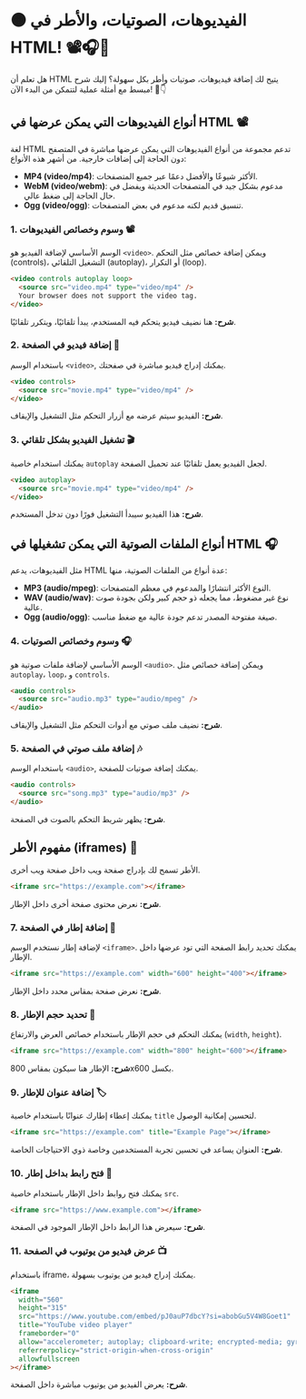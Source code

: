 # 🟠 الفيديوهات، الصوتيات، والأطر في HTML! 📽🎧📑

هل تعلم أن HTML يتيح لك إضافة فيديوهات، صوتيات وأطر بكل سهولة؟ إليك شرح مبسط مع أمثلة عملية لتتمكن من البدء الآن! 🚀👇

## أنواع الفيديوهات التي يمكن عرضها في HTML 📽

لغة HTML تدعم مجموعة من أنواع الفيديوهات التي يمكن عرضها مباشرة في المتصفح دون الحاجة إلى إضافات خارجية. من أشهر هذه الأنواع:

- **MP4 (video/mp4)**: الأكثر شيوعًا والأفضل دعمًا عبر جميع المتصفحات.
- **WebM (video/webm)**: مدعوم بشكل جيد في المتصفحات الحديثة ويفضل في حال الحاجة إلى ضغط عالي.
- **Ogg (video/ogg)**: تنسيق قديم لكنه مدعوم في بعض المتصفحات.

### 1. وسوم وخصائص الفيديوهات 📽

الوسم الأساسي لإضافة الفيديو هو `<video>`. ويمكن إضافة خصائص مثل التحكم (controls)، التشغيل التلقائي (autoplay)، أو التكرار (loop).

```html
<video controls autoplay loop>
  <source src="video.mp4" type="video/mp4" />
  Your browser does not support the video tag.
</video>
```

**شرح:** هنا نضيف فيديو يتحكم فيه المستخدم، يبدأ تلقائيًا، ويتكرر تلقائيًا.

### 2. إضافة فيديو في الصفحة 📄

باستخدام الوسم `<video>`, يمكنك إدراج فيديو مباشرة في صفحتك.

```html
<video controls>
  <source src="movie.mp4" type="video/mp4" />
</video>
```

**شرح:** الفيديو سيتم عرضه مع أزرار التحكم مثل التشغيل والإيقاف.

### 3. تشغيل الفيديو بشكل تلقائي 🎬

يمكنك استخدام خاصية `autoplay` لجعل الفيديو يعمل تلقائيًا عند تحميل الصفحة.

```html
<video autoplay>
  <source src="movie.mp4" type="video/mp4" />
</video>
```

**شرح:** هذا الفيديو سيبدأ التشغيل فورًا دون تدخل المستخدم.

## أنواع الملفات الصوتية التي يمكن تشغيلها في HTML 🎧

مثل الفيديوهات، يدعم HTML عدة أنواع من الملفات الصوتية، منها:

- **MP3 (audio/mpeg)**: النوع الأكثر انتشارًا والمدعوم في معظم المتصفحات.
- **WAV (audio/wav)**: نوع غير مضغوط، مما يجعله ذو حجم كبير ولكن بجودة صوت عالية.
- **Ogg (audio/ogg)**: صيغة مفتوحة المصدر تدعم جودة عالية مع ضغط مناسب.

### 4. وسوم وخصائص الصوتيات 🎧

الوسم الأساسي لإضافة ملفات صوتية هو `<audio>`. ويمكن إضافة خصائص مثل `autoplay`، `loop`، و `controls`.

```html
<audio controls>
  <source src="audio.mp3" type="audio/mpeg" />
</audio>
```

**شرح:** نضيف ملف صوتي مع أدوات التحكم مثل التشغيل والإيقاف.

### 5. إضافة ملف صوتي في الصفحة 🎶

باستخدام الوسم `<audio>`, يمكنك إضافة صوتيات للصفحة.

```html
<audio controls>
  <source src="song.mp3" type="audio/mp3" />
</audio>
```

**شرح:** يظهر شريط التحكم بالصوت في الصفحة.

## مفهوم الأطر (iframes) 📑

الأطر تسمح لك بإدراج صفحة ويب داخل صفحة ويب أخرى.

```html
<iframe src="https://example.com"></iframe>
```

**شرح:** نعرض محتوى صفحة أخرى داخل الإطار.

### 7. إضافة إطار في الصفحة 📃

لإضافة إطار نستخدم الوسم `<iframe>`. يمكنك تحديد رابط الصفحة التي تود عرضها داخل الإطار.

```html
<iframe src="https://example.com" width="600" height="400"></iframe>
```

**شرح:** نعرض صفحة بمقاس محدد داخل الإطار.

### 8. تحديد حجم الإطار 📏

يمكنك التحكم في حجم الإطار باستخدام خصائص العرض والارتفاع (`width`, `height`).

```html
<iframe src="https://example.com" width="800" height="600"></iframe>
```

**شرح:** الإطار هنا سيكون بمقاس 800x600 بكسل.

### 9. إضافة عنوان للإطار 🏷

يمكنك إعطاء إطارك عنوانًا باستخدام خاصية `title` لتحسين إمكانية الوصول.

```html
<iframe src="https://example.com" title="Example Page"></iframe>
```

**شرح:** العنوان يساعد في تحسين تجربة المستخدمين وخاصة ذوي الاحتياجات الخاصة.

### 10. فتح رابط بداخل إطار 🔗

يمكنك فتح روابط داخل الإطار باستخدام خاصية `src`.

```html
<iframe src="https://www.example.com"></iframe>
```

**شرح:** سيعرض هذا الرابط داخل الإطار الموجود في الصفحة.

### 11. عرض فيديو من يوتيوب في الصفحة 📺

باستخدام iframe، يمكنك إدراج فيديو من يوتيوب بسهولة.

```html
<iframe
  width="560"
  height="315"
  src="https://www.youtube.com/embed/pJ0auP7dbcY?si=abobGu5V4W8Goet1"
  title="YouTube video player"
  frameborder="0"
  allow="accelerometer; autoplay; clipboard-write; encrypted-media; gyroscope; picture-in-picture; web-share"
  referrerpolicy="strict-origin-when-cross-origin"
  allowfullscreen
></iframe>
```

**شرح:** يعرض الفيديو من يوتيوب مباشرة داخل الصفحة.
